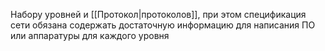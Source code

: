Набору уровней и [[Протокол|протоколов]], при этом спецификация сети обязана содержать достаточную информацию для написания ПО или аппаратуры для каждого уровня
